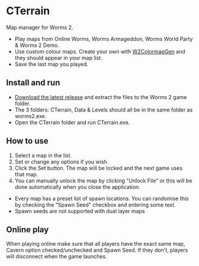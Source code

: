 # CTerrain
Map manager for Worms 2.
- Play maps from Online Worms, Worms Armageddon, Worms World Party & Worms 2 Demo.
- Use custom colour maps. Create your own with [W2ColormapGen](https://github.com/Dawid8plc/W2ColormapGen) and they should appear in your map list.
- Save the last map you played.

## Install and run
- [Download the latest release](https://github.com/Carlmundo/CTerrain/releases/latest) and extract the files to the Worms 2 game folder.
- The 3 folders: CTerrain, Data & Levels should all be in the same folder as worms2.exe.
- Open the CTerrain folder and run CTerrain.exe.

## How to use
1. Select a map in the list.
2. Set or change any options if you wish.
3. Click the Set button. The map will be locked and the next game uses that map.
4. You can manually unlock the map by clicking "Unlock File" or this will be done automatically when you close the application.

- Every map has a preset list of spawn locations. You can randomise this by checking the "Spawn Seed" checkbox and entering some text.
- Spawn seeds are not supported with dual layer maps

## Online play
When playing online make sure that all players have the exact same map, Cavern option checked/unchecked and Spawn Seed. If they don't, players will disconnect when the game launches.